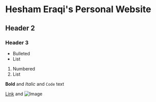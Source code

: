 # Hesham Eraqi's Personal Website
## Header 2
### Header 3

- Bulleted
- List

1. Numbered
2. List

**Bold** and _Italic_ and `Code` text

[Link](heraqi.blogspot.com) and ![Image](http://www.myflowergift.com/media/catalog/product/cache/1/image/265x/9df78eab33525d08d6e5fb8d27136e95/6/3/631684b410c8ccee3c5f60f9c25ad06a.jpg)
